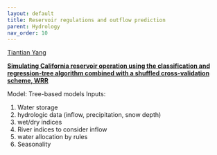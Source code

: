 ```yaml
---
layout: default
title: Reservoir regulations and outflow prediction
parent: Hydrology
nav_order: 10
---
```



[Tiantian Yang](https://scholar.google.com.sg/citations?user=4D4Lfy4AAAAJ&hl=en&oi=ao)

__[Simulating California reservoir operation using the classification and regression-tree algorithm combined with a shuffled cross-validation scheme, WRR](https://agupubs.onlinelibrary.wiley.com/doi/full/10.1002/2015WR017394)__

Model: Tree-based models
Inputs:

1. Water storage
2. hydrologic data (inflow, precipitation, snow depth)
3. wet/dry indices
4. River indices to consider inflow
5. water allocation by rules
6. Seasonality
        
